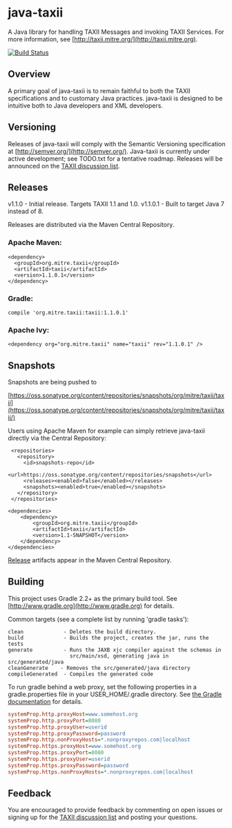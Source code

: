 # java-taxii

A Java library for handling TAXII Messages and invoking TAXII Services.
For more information, see [http://taxii.mitre.org/](http://taxii.mitre.org).

[![Build Status](https://travis-ci.org/TAXIIProject/java-taxii.svg?branch=master)](https://travis-ci.org/TAXIIProject/java-taxii)

## <a name="overview"></a>Overview

A primary goal of java-taxii is to remain faithful to both the TAXII 
specifications and to customary Java practices. java-taxii is designed to be 
intuitive both to Java developers and XML developers.

## <a name="versioning"></a>Versioning

Releases of java-taxii will comply with the Semantic Versioning specification
at [http://semver.org/](http://semver.org/).  Java-taxii is currently under active development;
see TODO.txt for a tentative roadmap.  Releases will be announced on the
[TAXII discussion list](http://taxii.mitre.org/community/registration.html).

## <a name="releases"></a>Releases

v1.1.0 - Initial release. Targets TAXII 1.1 and 1.0.
v1.1.0.1 - Built to target Java 7 instead of 8.

Releases are distributed via the Maven Central Repository. 

### <a name="maven_dependency_info"></a>Apache Maven:

	<dependency>
	  <groupId>org.mitre.taxii</groupId>
	  <artifactId>taxii</artifactId>
	  <version>1.1.0.1</version>
	</dependency>

### <a name="gradle_dependency_info"></a>Gradle:

	compile 'org.mitre.taxii:taxii:1.1.0.1'

### <a name="ivy__dependency_info"></a>Apache Ivy:

	<dependency org="org.mitre.taxii" name="taxii" rev="1.1.0.1" />

## <a name="snapshots"></a>Snapshots

Snapshots are being pushed to 

[https://oss.sonatype.org/content/repositories/snapshots/org/mitre/taxii/taxii](https://oss.sonatype.org/content/repositories/snapshots/org/mitre/taxii/taxii/)

Users using Apache Maven for example can simply retrieve java-taxii directly via the Central Repository:

     <repositories>
       <repository>
         <id>snapshots-repo</id>
         <url>https://oss.sonatype.org/content/repositories/snapshots</url>
         <releases><enabled>false</enabled></releases>
         <snapshots><enabled>true</enabled></snapshots>
       </repository>
     </repositories>
	
	<dependencies>
		<dependency>
			<groupId>org.mitre.taxii</groupId>
			<artifactId>taxii</artifactId>
			<version>1.1-SNAPSHOT</version>
		</dependency>
	</dependencies>

[Release](#releases) artifacts appear in the Maven Central Repository.

## Building

This project uses Gradle 2.2+ as the primary build tool.  See
[http://www.gradle.org](http://www.gradle.org) for details.

Common targets (see a complete list by running 'gradle tasks'):

    clean             - Deletes the build directory.
    build             - Builds the project, creates the jar, runs the tests
    generate          - Runs the JAXB xjc compiler against the schemas in 
                        src/main/xsd, generating java in src/generated/java
    cleanGenerate    - Removes the src/generated/java directory
    compileGenerated  - Compiles the generated code
    
    
To run gradle behind a web proxy, set the following properties in a
gradle.properties file in your USER_HOME/.gradle directory. See
[the Gradle documentation](https://docs.gradle.org/current/userguide/build_environment.html#sec:accessing_the_web_via_a_proxy)
for details.

```INI
systemProp.http.proxyHost=www.somehost.org
systemProp.http.proxyPort=8080
systemProp.http.proxyUser=userid
systemProp.http.proxyPassword=password
systemProp.http.nonProxyHosts=*.nonproxyrepos.com|localhost
systemProp.https.proxyHost=www.somehost.org
systemProp.https.proxyPort=8080
systemProp.https.proxyUser=userid
systemProp.https.proxyPassword=password
systemProp.https.nonProxyHosts=*.nonproxyrepos.com|localhost
```


## Feedback

You are encouraged to provide feedback by commenting on open issues or 
signing up for the [TAXII discussion list](http://taxii.mitre.org/community/registration.html)
and posting your questions.
